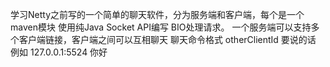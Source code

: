 学习Netty之前写的一个简单的聊天软件，分为服务端和客户端，每个是一个maven模块
使用纯Java Socket API编写
BIO处理请求。
一个服务端可以支持多个客户端链接，客户端之间可以互相聊天
聊天命令格式
otherClientId 要说的话
例如
127.0.0.1:5524 你好
